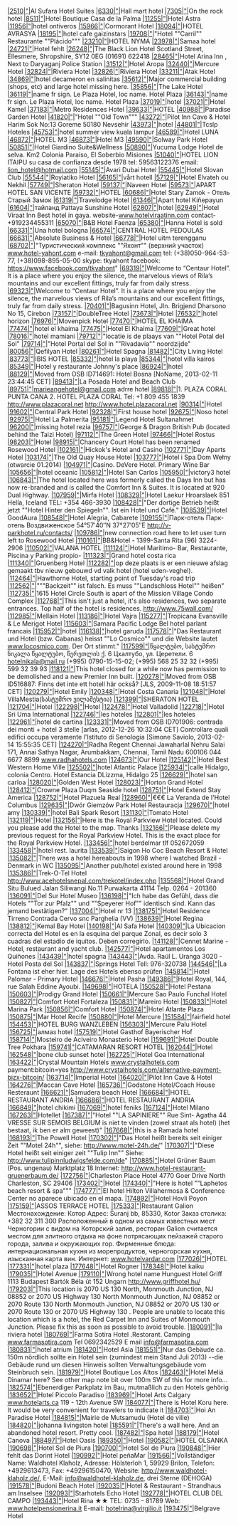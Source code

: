 [|2510|"](http://www.openstreetmap.org/note/|"|2510|"#map=19/|"|31.9609010|"/|"|35.9157658|)|Al Sufara Hotel Suites
[|6330|"](http://www.openstreetmap.org/note/|"|6330|"#map=19/|"|25.2645297|"/|"|55.3203383|)|Hall mart hotel
[|7305|"](http://www.openstreetmap.org/note/|"|7305|"#map=19/|"|-10.1491977|"/|"|123.6368752|)|On the rock hotel
[|8511|"](http://www.openstreetmap.org/note/|"|8511|"#map=19/|"|19.0420689|"/|"|-98.1962460|)|Hotel Boutique Casa de la Palma
[|11255|"](http://www.openstreetmap.org/note/|"|11255|"#map=19/|"|43.8582504|"/|"|18.4265560|)|Hotel Astra
[|11956|"](http://www.openstreetmap.org/note/|"|11956|"#map=19/|"|-34.5985252|"/|"|-70.9621525|)|hotel ontiveros
[|15966|"](http://www.openstreetmap.org/note/|"|15966|"#map=19/|"|50.3616227|"/|"|-4.6406373|)|Cormorant Hotel
[|18094|"](http://www.openstreetmap.org/note/|"|18094|"#map=19/|"|41.6327655|"/|"|41.6092801|)|HOTEL AVRASYA
[|18195|"](http://www.openstreetmap.org/note/|"|18195|"#map=19/|"|56.8712073|"/|"|25.9857988|)|hotel cafe gaizinstars
[|19708|"](http://www.openstreetmap.org/note/|"|19708|"#map=19/|"|42.6132041|"/|"|-8.7734386|)|"Hotel ""Carril"" Restaurante ""Plácido"""
[|23210|"](http://www.openstreetmap.org/note/|"|23210|"#map=19/|"|40.7472732|"/|"|-73.9866731|)|HOTEL NYMA
[|23978|"](http://www.openstreetmap.org/note/|"|23978|"#map=19/|"|26.9895575|"/|"|49.6601880|)|Samaa hotel
[|24721|"](http://www.openstreetmap.org/note/|"|24721|"#map=19/|"|45.1652763|"/|"|10.8484626|)|Hotel fehlt
[|26248|"](http://www.openstreetmap.org/note/|"|26248|"#map=19/|"|52.9070013|"/|"|-2.8947488|)|The Black Lion Hotel   Scotland Street,   Ellesmere,   Shropshire,   SY12 0EG   (01691) 622418
[|28465|"](http://www.openstreetmap.org/note/|"|28465|"#map=19/|"|28.6414099|"/|"|77.2414935|)|Hotel Arina Inn , Next to Daryaganj Police Station
[|31512|"](http://www.openstreetmap.org/note/|"|31512|"#map=19/|"|37.5582208|"/|"|126.9880056|)|Hotel Aropa
[|32440|"](http://www.openstreetmap.org/note/|"|32440|"#map=19/|"|12.7919651|"/|"|45.0399113|)|Mercure Hotel
[|32824|"](http://www.openstreetmap.org/note/|"|32824|"#map=19/|"|41.6341448|"/|"|2.7244270|)|Riviera Hotel
[|32826|"](http://www.openstreetmap.org/note/|"|32826|"#map=19/|"|41.6356443|"/|"|2.7242446|)|Riviera Hotel
[|33211|"](http://www.openstreetmap.org/note/|"|33211|"#map=19/|"|38.6419643|"/|"|34.8292297|)|Atak Hotel
[|34869|"](http://www.openstreetmap.org/note/|"|34869|"#map=19/|"|13.5370624|"/|"|-89.8186210|)|hotel decameron en salinitas
[|35612|"](http://www.openstreetmap.org/note/|"|35612|"#map=19/|"|-26.0921021|"/|"|28.0555576|)|Major commercial building (shops, etc) and large hotel missing here.
[|35856|"](http://www.openstreetmap.org/note/|"|35856|"#map=19/|"|7.9242011|"/|"|80.9912324|)|The Lake Hotel
[|36119|"](http://www.openstreetmap.org/note/|"|36119|"#map=19/|"|18.5421371|"/|"|-72.3345184|)|name fr sign. Le Plaza Hotel, loc name. Hotel Plaza
[|36143|"](http://www.openstreetmap.org/note/|"|36143|"#map=19/|"|18.5421371|"/|"|-72.3345184|)|name fr sign. Le Plaza Hotel, loc name. Hotel Plaza
[|37019|"](http://www.openstreetmap.org/note/|"|37019|"#map=19/|"|44.7791049|"/|"|17.1921283|)|hotel
[|37021|"](http://www.openstreetmap.org/note/|"|37021|"#map=19/|"|44.7795580|"/|"|17.1909052|)|Hotel Kamel
[|37183|"](http://www.openstreetmap.org/note/|"|37183|"#map=19/|"|19.7308362|"/|"|-72.2265109|)|Metro Residences Hotel
[|39633|"](http://www.openstreetmap.org/note/|"|39633|"#map=19/|"|25.1039429|"/|"|55.5070496|)|HOTEL
[|40988|"](http://www.openstreetmap.org/note/|"|40988|"#map=19/|"|41.6926872|"/|"|44.8331451|)|Paradise Garden Hotel
[|41820|"](http://www.openstreetmap.org/note/|"|41820|"#map=19/|"|43.8586468|"/|"|18.4288868|)|"Hotel ""Old Town"""
[|43272|"](http://www.openstreetmap.org/note/|"|43272|"#map=19/|"|38.6427771|"/|"|34.8277062|)|Pilot Inn Cave & Hotel Harim Sok No:13 Goreme 50180 Nevsehir
[|43973|"](http://www.openstreetmap.org/note/|"|43973|"#map=19/|"|42.4105221|"/|"|1.1300254|)|hotel
[|44801|"](http://www.openstreetmap.org/note/|"|44801|"#map=19/|"|28.1360316|"/|"|-15.4408979|)|Tcslp Hoteles
[|45753|"](http://www.openstreetmap.org/note/|"|45753|"#map=19/|"|3.1325083|"/|"|101.6905609|)|hotel summer view kuala lampur
[|46589|"](http://www.openstreetmap.org/note/|"|46589|"#map=19/|"|41.3164004|"/|"|19.8157525|)|Hotel LUNA
[|46872|"](http://www.openstreetmap.org/note/|"|46872|"#map=19/|"|43.8082697|"/|"|18.3401728|)|HOTEL M3
[|46873|"](http://www.openstreetmap.org/note/|"|46873|"#map=19/|"|43.8076503|"/|"|18.3450866|)|Hotel M3
[|49590|"](http://www.openstreetmap.org/note/|"|49590|"#map=19/|"|-40.9618820|"/|"|175.6214333|)|Solway Park Hotel
[|50851|"](http://www.openstreetmap.org/note/|"|50851|"#map=19/|"|43.5176688|"/|"|13.6092496|)|Hotel Giardino Suite&Wellness
[|50890|"](http://www.openstreetmap.org/note/|"|50890|"#map=19/|"|-27.2515012|"/|"|-54.0493011|)|Yucuma Lodge Hotel de selva. Km2 Colonia Paraíso, El Soberbio Misiones
[|51040|"](http://www.openstreetmap.org/note/|"|51040|"#map=19/|"|-25.4090896|"/|"|-54.6432066|)|HOTEL LION ITAIPU  su casa de confianza desde 1978 tel: 59563122376 email: lion_hotel@hotmail.com
[|55145|"](http://www.openstreetmap.org/note/|"|55145|"#map=19/|"|25.2603623|"/|"|55.3265584|)|Avari Dubai Hotel
[|55445|"](http://www.openstreetmap.org/note/|"|55445|"#map=19/|"|48.3510586|"/|"|19.0697229|)|Hotel Slovan Club
[|55544|"](http://www.openstreetmap.org/note/|"|55544|"#map=19/|"|35.1713001|"/|"|33.3604735|)|Royiatiko Hotel
[|56165|"](http://www.openstreetmap.org/note/|"|56165|"#map=19/|"|28.4146870|"/|"|-16.5537572|)|vårt hotell
[|57129|"](http://www.openstreetmap.org/note/|"|57129|"#map=19/|"|18.0859163|"/|"|-15.9692019|)|Hotel Elvateh ou Nekhil
[|57749|"](http://www.openstreetmap.org/note/|"|57749|"#map=19/|"|25.3196667|"/|"|51.5344620|)|Sheraton Hotel
[|59137|"](http://www.openstreetmap.org/note/|"|59137|"#map=19/|"|15.3648014|"/|"|75.1240182|)|Naveen Hotel
[|59573|"](http://www.openstreetmap.org/note/|"|59573|"#map=19/|"|-34.4433356|"/|"|-71.0780025|)|APART HOTEL SAN VICENTE
[|59732|"](http://www.openstreetmap.org/note/|"|59732|"#map=19/|"|-14.2160009|"/|"|-41.6832715|)|HOTEL
[|60686|"](http://www.openstreetmap.org/note/|"|60686|"#map=19/|"|59.7287022|"/|"|30.3531754|)|Hotel Stary Zamok - Отель Старый Замок
[|61319|"](http://www.openstreetmap.org/note/|"|61319|"#map=19/|"|51.4927135|"/|"|0.0617981|)|Travelodge Hotel
[|61346|"](http://www.openstreetmap.org/note/|"|61346|"#map=19/|"|-39.2790357|"/|"|-71.9604975|)|Apart hotel Kiñepayun
[|61604|"](http://www.openstreetmap.org/note/|"|61604|"#map=19/|"|12.9354703|"/|"|100.8838463|)|тайланд Pattaya Sunshine Hotel
[|62807|"](http://www.openstreetmap.org/note/|"|62807|"#map=19/|"|14.9247550|"/|"|-23.5409055|)|hotel
[|62949|"](http://www.openstreetmap.org/note/|"|62949|"#map=19/|"|24.8024351|"/|"|85.0000727|)|Hotel Viraat Inn Best hotel in gaya. website-www.hotelviraatinn.com contact-+919234455311
[|65070|"](http://www.openstreetmap.org/note/|"|65070|"#map=19/|"|44.3214472|"/|"|11.9023859|)|B&B Hotel Faenza
[|65380|"](http://www.openstreetmap.org/note/|"|65380|"#map=19/|"|15.1642950|"/|"|120.5771774|)|Hanna Hotel is sold
[|66331|"](http://www.openstreetmap.org/note/|"|66331|"#map=19/|"|44.5051734|"/|"|11.3418952|)|Una hotel bologna
[|66574|"](http://www.openstreetmap.org/note/|"|66574|"#map=19/|"|34.9588746|"/|"|32.8306675|)|CENTRAL HOTEL PEDOULAS
[|66631|"](http://www.openstreetmap.org/note/|"|66631|"#map=19/|"|-26.9028405|"/|"|-48.6588335|)|Absolute Business & Hotel
[|66778|"](http://www.openstreetmap.org/note/|"|66778|"#map=19/|"|5.5064688|"/|"|102.7594185|)|Hotel uitm terengganu
[|68702|"](http://www.openstreetmap.org/note/|"|68702|"#map=19/|"|44.3983100|"/|"|33.9722586|)|"Туристический комплекс ""Яхонт"" (верхний участок) www.hotel-yahont.com e-mail: tkyahont@gmail.com tel: (+38)050-964-53-77, (+38)098-895-05-00 skype: tkyahont facebook: https://www.facebook.com/tkyahont"
[|69319|"](http://www.openstreetmap.org/note/|"|69319|"#map=19/|"|42.1301887|"/|"|23.1363487|)|Welcome to “Centaur Hotel”. It is a place where you enjoy the silence, the marvelous views of Rila’s mountains and our excellent fittings, truly far from daily stress.
[|69323|"](http://www.openstreetmap.org/note/|"|69323|"#map=19/|"|42.1301649|"/|"|23.1363541|)|Welcome to “Centaur Hotel”. It is a place where you enjoy the silence, the marvelous views of Rila’s mountains and our excellent fittings, truly far from daily stress.
[|70401|"](http://www.openstreetmap.org/note/|"|70401|"#map=19/|"|-6.7110270|"/|"|108.5318086|)|Bagusinn Hotel, Jln. Brigjend Dharsono No 15,  Cirebon
[|73157|"](http://www.openstreetmap.org/note/|"|73157|"#map=19/|"|40.7414045|"/|"|-111.9633007|)|DoubleTree Hotel
[|73673|"](http://www.openstreetmap.org/note/|"|73673|"#map=19/|"|50.8805373|"/|"|4.7116756|)|Hotel
[|76532|"](http://www.openstreetmap.org/note/|"|76532|"#map=19/|"|-6.9842450|"/|"|110.4119647|)|hotel horizon
[|76976|"](http://www.openstreetmap.org/note/|"|76976|"#map=19/|"|31.8938097|"/|"|35.2019817|)|Movenpick Hotel
[|77470|"](http://www.openstreetmap.org/note/|"|77470|"#map=19/|"|18.0888153|"/|"|-15.9767751|)|HOTEL EL KHAIMA
[|77474|"](http://www.openstreetmap.org/note/|"|77474|"#map=19/|"|18.0888714|"/|"|-15.9764653|)|hotel el khaima
[|77475|"](http://www.openstreetmap.org/note/|"|77475|"#map=19/|"|18.0890983|"/|"|-15.9768355|)|Hotel El Khaima
[|77609|"](http://www.openstreetmap.org/note/|"|77609|"#map=19/|"|50.0551515|"/|"|19.9478003|)|Great hotel
[|78016|"](http://www.openstreetmap.org/note/|"|78016|"#map=19/|"|43.7428250|"/|"|12.6296992|)|hotel mamiani
[|79712|"](http://www.openstreetmap.org/note/|"|79712|"#map=19/|"|-27.2547207|"/|"|-55.5329552|)|"locatie is de plaays van ""Hotel Potal del Sol"
[|79714|"](http://www.openstreetmap.org/note/|"|79714|"#map=19/|"|-27.2548018|"/|"|-55.5336313|)|"Hotel Portal del Sol in ""Rivadavia"" noordzijde"
[|80056|"](http://www.openstreetmap.org/note/|"|80056|"#map=19/|"|41.0748220|"/|"|44.6639729|)|Qefilyan Hotel
[|80261|"](http://www.openstreetmap.org/note/|"|80261|"#map=19/|"|43.7679948|"/|"|11.2260103|)|Hotel Spagna
[|81482|"](http://www.openstreetmap.org/note/|"|81482|"#map=19/|"|69.6482673|"/|"|18.9525318|)|City Living Hotel
[|83773|"](http://www.openstreetmap.org/note/|"|83773|"#map=19/|"|4.0394894|"/|"|9.6877420|)|IBIS HOTEL
[|85332|"](http://www.openstreetmap.org/note/|"|85332|"#map=19/|"|13.9271071|"/|"|-90.6309168|)|hotel la playa
[|85344|"](http://www.openstreetmap.org/note/|"|85344|"#map=19/|"|13.9091230|"/|"|-90.5254324|)|hotel villa kairos
[|85349|"](http://www.openstreetmap.org/note/|"|85349|"#map=19/|"|13.8890199|"/|"|-90.4796772|)|Hotel y restaurante Johnny's place
[|86924|"](http://www.openstreetmap.org/note/|"|86924|"#map=19/|"|45.4368878|"/|"|12.3312092|)|hotel
[|88129|"](http://www.openstreetmap.org/note/|"|88129|"#map=19/|"|43.8255960|"/|"|18.3039210|)|Moved from OSB ID714691:  Hotel Bosna [NoName, 2013-02-11 23:44:45 CET]
[|89413|"](http://www.openstreetmap.org/note/|"|89413|"#map=19/|"|24.1475760|"/|"|-110.3374958|)|La Posada Hotel and Beach Club
[|89751|"](http://www.openstreetmap.org/note/|"|89751|"#map=19/|"|19.0918810|"/|"|-72.7188595|)|marieangehotel@gmail.com adrre hotel
[|89818|"](http://www.openstreetmap.org/note/|"|89818|"#map=19/|"|18.5833079|"/|"|-68.3978534|)|1. PLAZA CORAL PUNTA CANA 2. HOTEL PLAZA CORAL Tel: +1 809 455 1839 http://www.plazacoral.net http://www.hotel.plazacoral.net
[|90314|"](http://www.openstreetmap.org/note/|"|90314|"#map=19/|"|22.3080610|"/|"|114.1711128|)|Hotel
[|91602|"](http://www.openstreetmap.org/note/|"|91602|"#map=19/|"|40.3790722|"/|"|49.8406845|)|Central Park Hotel
[|92328|"](http://www.openstreetmap.org/note/|"|92328|"#map=19/|"|9.5076246|"/|"|100.0585413|)|First house hotel
[|92675|"](http://www.openstreetmap.org/note/|"|92675|"#map=19/|"|42.3730980|"/|"|-71.0810387|)|Noso hotel
[|92975|"](http://www.openstreetmap.org/note/|"|92975|"#map=19/|"|4.6244208|"/|"|-74.4712651|)|Hotel La Palmerita
[|95181|"](http://www.openstreetmap.org/note/|"|95181|"#map=19/|"|41.0071882|"/|"|28.9796162|)|Legend Hotel Sultanahmet
[|96200|"](http://www.openstreetmap.org/note/|"|96200|"#map=19/|"|46.3325060|"/|"|10.3333839|)|missing hotel rezia
[|96757|"](http://www.openstreetmap.org/note/|"|96757|"#map=19/|"|22.4865623|"/|"|113.9088303|)|George & Dragon British Pub (located behind the Taizi Hotel)
[|97112|"](http://www.openstreetmap.org/note/|"|97112|"#map=19/|"|12.3130853|"/|"|76.6366768|)|The Green Hotel
[|97466|"](http://www.openstreetmap.org/note/|"|97466|"#map=19/|"|41.6873253|"/|"|44.8270217|)|Hotel Rostus
[|98203|"](http://www.openstreetmap.org/note/|"|98203|"#map=19/|"|64.1509541|"/|"|-21.9457912|)|Hotel
[|98915|"](http://www.openstreetmap.org/note/|"|98915|"#map=19/|"|51.5173440|"/|"|-0.1178375|)|Chancery Court Hotel has been renamed Rosewood Hotel
[|102161|"](http://www.openstreetmap.org/note/|"|102161|"#map=19/|"|44.3762574|"/|"|-103.7306544|)|Hickok's Hotel and Casino
[|102771|"](http://www.openstreetmap.org/note/|"|102771|"#map=19/|"|40.9615458|"/|"|28.8212478|)|Day Aparts Hotel
[|103174|"](http://www.openstreetmap.org/note/|"|103174|"#map=19/|"|50.3360179|"/|"|-4.6341196|)|The Old Quay House Hotel
[|103777|"](http://www.openstreetmap.org/note/|"|103777|"#map=19/|"|51.6637949|"/|"|19.3592781|)|Hotel i Spa  Dom Wełny (otwarcie 01.2014)
[|104971|"](http://www.openstreetmap.org/note/|"|104971|"#map=19/|"|52.4478233|"/|"|-1.4972734|)|Casino. DeVere Hotel. Primary Wine Bar
[|105656|"](http://www.openstreetmap.org/note/|"|105656|"#map=19/|"|-1.5491742|"/|"|-80.8103944|)|hotel oceanic
[|105812|"](http://www.openstreetmap.org/note/|"|105812|"#map=19/|"|42.8729213|"/|"|-8.5448822|)|Hotel San Carlos
[|105950|"](http://www.openstreetmap.org/note/|"|105950|"#map=19/|"|3.1443513|"/|"|101.7137164|)|victory3 hotel
[|106843|"](http://www.openstreetmap.org/note/|"|106843|"#map=19/|"|39.6340514|"/|"|-77.7031124|)|The hotel located here was formerly called the Days Inn but has now re-branded and is called the Comfort Inn & Suites.  It is located at 920 Dual Highway.
[|107959|"](http://www.openstreetmap.org/note/|"|107959|"#map=19/|"|24.1024948|"/|"|53.4786129|)|Mirfa Hotel
[|108329|"](http://www.openstreetmap.org/note/|"|108329|"#map=19/|"|63.8479706|"/|"|-20.1578522|)|Hotel Laekur Hroarslaek 851 Hella, Iceland TEL: +354 466-3930
[|108428|"](http://www.openstreetmap.org/note/|"|108428|"#map=19/|"|50.6390545|"/|"|6.4599770|)|"Der dortige Betrieb heißt jetzt ""Hotel Hinter den Spiegeln"". Ist ein Hotel und Café."
[|108539|"](http://www.openstreetmap.org/note/|"|108539|"#map=19/|"|42.4622812|"/|"|44.4800699|)|Hotel GoodAura
[|108548|"](http://www.openstreetmap.org/note/|"|108548|"#map=19/|"|19.7510731|"/|"|-70.4024291|)|Hotel Alegria, Cabarete
[|109155|"](http://www.openstreetmap.org/note/|"|109155|"#map=19/|"|54.9627350|"/|"|37.4596024|)|Парк-отель Парк-отель Воздвиженское 54°57′40″N 37°27′05″E  http://v-parkhotel.ru/contacts/
[|109786|"](http://www.openstreetmap.org/note/|"|109786|"#map=19/|"|37.4204128|"/|"|-122.2130460|)|new connection road here to let user turn left to Rosewood Hotel
[|110161|"](http://www.openstreetmap.org/note/|"|110161|"#map=19/|"|0.0321007|"/|"|-51.0635948|)|BB&Hotel - 1399-Santa Rita (96) 3224-2906
[|110502|"](http://www.openstreetmap.org/note/|"|110502|"#map=19/|"|34.7026357|"/|"|33.0911422|)|VALANA HOTEL
[|111124|"](http://www.openstreetmap.org/note/|"|111124|"#map=19/|"|12.3734864|"/|"|-87.0366231|)|Hotel Marítimo- Bar, Restaurante, Piscina y Parking propio-
[|111323|"](http://www.openstreetmap.org/note/|"|111323|"#map=19/|"|9.9274629|"/|"|-84.0819472|)|Grand hotel costa rica
[|111340|"](http://www.openstreetmap.org/note/|"|111340|"#map=19/|"|10.0345909|"/|"|77.0449787|)|Gruenberg Hotel
[|112282|"](http://www.openstreetmap.org/note/|"|112282|"#map=19/|"|51.6706189|"/|"|5.6022012|)|op deze plaats is er een nieuwe afslag gemaakt tbv nieuw gebouwd vd valk hotel (hotel uden-veghel).
[|112464|"](http://www.openstreetmap.org/note/|"|112464|"#map=19/|"|41.2299919|"/|"|-96.0198212|)|Hawthorne Hotel, starting point of Tuesday's road trip
[|112562|"](http://www.openstreetmap.org/note/|"|112562|"#map=19/|"|48.8320033|"/|"|9.1239926|)|"""Backzeit"" ist falsch. Es muss ""Landschloss Hotel"" heißen"
[|112735|"](http://www.openstreetmap.org/note/|"|112735|"#map=19/|"|32.7584432|"/|"|-117.1777833|)|1615 Hotel Circle South is apart of the Mission Village Condo Complex
[|112768|"](http://www.openstreetmap.org/note/|"|112768|"#map=19/|"|40.7051338|"/|"|-74.0080154|)|This isn't just a hotel, it's also residences, two separate entrances. Top half of the hotel is residences. http://www.75wall.com/
[|112985|"](http://www.openstreetmap.org/note/|"|112985|"#map=19/|"|44.5340609|"/|"|18.6868966|)|Mellain Hotel
[|113186|"](http://www.openstreetmap.org/note/|"|113186|"#map=19/|"|27.7120501|"/|"|85.3002495|)|Hotel Vajra
[|115277|"](http://www.openstreetmap.org/note/|"|115277|"#map=19/|"|37.9718593|"/|"|-87.5785178|)|Tropicana Evansville & Le Merigot Hotel
[|115603|"](http://www.openstreetmap.org/note/|"|115603|"#map=19/|"|9.8828463|"/|"|-85.5392718|)|Samara Pacific Lodge Bel hotel parlant francais
[|115952|"](http://www.openstreetmap.org/note/|"|115952|"#map=19/|"|-33.9313033|"/|"|18.4076357|)|hotel
[|116138|"](http://www.openstreetmap.org/note/|"|116138|"#map=19/|"|-7.3968978|"/|"|110.4150009|)|hotel garuda
[|117578|"](http://www.openstreetmap.org/note/|"|117578|"#map=19/|"|15.6638330|"/|"|-96.5227300|)|"Das Restaurant und Hotel (bzw. Cabanas) heisst ""Lo Cosmico"" und die Website lautet www.locosmico.com. Der Ort stimmt."
[|117599|"](http://www.openstreetmap.org/note/|"|117599|"#map=19/|"|42.3306748|"/|"|42.5984681|)|წყალტუბო, სასტუმრო ნიკალა  წყალტუბო, წერეთლის ქ. 6  Цхалтубо, ул. Церетели. 6 hotelnikala@mail.ru (+995) 0790-15-15-02; (+995) 568 25 32 32 (+995) 599 32 39 93
[|118121|"](http://www.openstreetmap.org/note/|"|118121|"#map=19/|"|51.7869676|"/|"|1.1525559|)|This hotel closed for a while now has permission to be demolished and a new Premier Inn built.
[|120278|"](http://www.openstreetmap.org/note/|"|120278|"#map=19/|"|57.6438280|"/|"|18.2956340|)|Moved from OSB ID516887:  Finns det inte ett hotell här också? [JLS, 2009-11-08 18:51:57 CET]
[|120279|"](http://www.openstreetmap.org/note/|"|120279|"#map=19/|"|-2.9848756|"/|"|104.7543275|)|Hotel Emily
[|120348|"](http://www.openstreetmap.org/note/|"|120348|"#map=19/|"|27.7698237|"/|"|-15.5407118|)|Hotel Costa Canaria
[|121048|"](http://www.openstreetmap.org/note/|"|121048|"#map=19/|"|43.0426491|"/|"|42.7185506|)|Hotel VillaMestia(სასტუმრო ვილამესტია)
[|121399|"](http://www.openstreetmap.org/note/|"|121399|"#map=19/|"|51.4836279|"/|"|-0.4859734|)|SHERATON HOTEL
[|121704|"](http://www.openstreetmap.org/note/|"|121704|"#map=19/|"|42.4566634|"/|"|14.2282820|)|Hotel
[|122298|"](http://www.openstreetmap.org/note/|"|122298|"#map=19/|"|22.3212147|"/|"|114.1623124|)|Hotel
[|122478|"](http://www.openstreetmap.org/note/|"|122478|"#map=19/|"|11.2075555|"/|"|-74.2270231|)|Hotel Valladolid
[|122718|"](http://www.openstreetmap.org/note/|"|122718|"#map=19/|"|16.5094831|"/|"|80.6266451|)|Hotel Sri Uma International
[|122746|"](http://www.openstreetmap.org/note/|"|122746|"#map=19/|"|36.5082176|"/|"|1.3068795|)|les hoteles
[|122801|"](http://www.openstreetmap.org/note/|"|122801|"#map=19/|"|36.4856250|"/|"|1.3080597|)|les hoteles
[|122961|"](http://www.openstreetmap.org/note/|"|122961|"#map=19/|"|36.5199835|"/|"|1.3166428|)|hotel de cartina
[|123331|"](http://www.openstreetmap.org/note/|"|123331|"#map=19/|"|45.7996950|"/|"|8.4061070|)|Moved from OSB ID701906:  contrada dei monti + hotel 3 stelle [arlas, 2012-12-26 10:32:04 CET]  Controllare quali edifici occupa veramente l'Istituto di Senologia [Simone Saviolo, 2013-02-14 15:55:35 CET]
[|124270|"](http://www.openstreetmap.org/note/|"|124270|"#map=19/|"|13.0650614|"/|"|80.2106398|)|Radha Regent Chennai Jawaharlal Nehru Salai 171, Annai Sathya Nagar, Arumbakkam, Chennai, Tamil Nadu 600106 044 6677 8899 www.radhahotels.com‎
[|124673|"](http://www.openstreetmap.org/note/|"|124673|"#map=19/|"|41.0327512|"/|"|28.9811611|)|Our Hotel
[|125142|"](http://www.openstreetmap.org/note/|"|125142|"#map=19/|"|6.2983883|"/|"|5.6288946|)|Hotel Best Western Home Ville
[|125502|"](http://www.openstreetmap.org/note/|"|125502|"#map=19/|"|30.4126323|"/|"|-9.6012783|)|hotel Atlantic Palace
[|125934|"](http://www.openstreetmap.org/note/|"|125934|"#map=19/|"|21.2470123|"/|"|-102.3363805|)|calle Hidalgo, colonia Centro. Hotel Estancia DLizzma, Hidalgo 25
[|126629|"](http://www.openstreetmap.org/note/|"|126629|"#map=19/|"|14.6051855|"/|"|-90.5151773|)|hotel san carloa
[|128020|"](http://www.openstreetmap.org/note/|"|128020|"#map=19/|"|32.7128724|"/|"|-117.1614969|)|Golden West Hotel
[|128023|"](http://www.openstreetmap.org/note/|"|128023|"#map=19/|"|32.7102410|"/|"|-117.1614540|)|Horton Grand Hotel
[|128412|"](http://www.openstreetmap.org/note/|"|128412|"#map=19/|"|19.5696064|"/|"|57.7013755|)|Crowne Plaza Duqm Seaside hotel
[|128751|"](http://www.openstreetmap.org/note/|"|128751|"#map=19/|"|37.4902509|"/|"|-121.9470406|)|Hotel Extend Stay America
[|128752|"](http://www.openstreetmap.org/note/|"|128752|"#map=19/|"|7.1072912|"/|"|-73.1182301|)|Hotel Plazuela Real
[|128960|"](http://www.openstreetmap.org/note/|"|128960|"#map=19/|"|41.9019377|"/|"|12.4639463|)|€€€ La Veranda de l'Hotel Columbus
[|129635|"](http://www.openstreetmap.org/note/|"|129635|"#map=19/|"|51.6860033|"/|"|19.5800561|)|Dwór Giemzów  Park Hotel Restauracja
[|129670|"](http://www.openstreetmap.org/note/|"|129670|"#map=19/|"|12.1591159|"/|"|-84.2209438|)|hotel amy
[|130339|"](http://www.openstreetmap.org/note/|"|130339|"#map=19/|"|-8.2822665|"/|"|115.5982840|)|hotel Bali Spark Resort
[|131130|"](http://www.openstreetmap.org/note/|"|131130|"#map=19/|"|6.2832664|"/|"|99.7311482|)|Tomato Hotel
[|132119|"](http://www.openstreetmap.org/note/|"|132119|"#map=19/|"|37.6774010|"/|"|-1.6836762|)|Hotel
[|132156|"](http://www.openstreetmap.org/note/|"|132156|"#map=19/|"|22.0163450|"/|"|96.4733505|)|Here is the Royal Parkview Hotel located. Could you please add the Hotel to the map. Thanks
[|132166|"](http://www.openstreetmap.org/note/|"|132166|"#map=19/|"|22.0158128|"/|"|96.4715266|)|Please delete my previous request for the Royal Parkview Hotel. This is the exact place for the Royal Parkview Hotel.
[|133456|"](http://www.openstreetmap.org/note/|"|133456|"#map=19/|"|-0.7806679|"/|"|-80.5162317|)|hotel berdelmar tlf 052672059
[|133458|"](http://www.openstreetmap.org/note/|"|133458|"#map=19/|"|-0.7805941|"/|"|-80.5172783|)|hotel rest. laurita
[|133539|"](http://www.openstreetmap.org/note/|"|133539|"#map=19/|"|10.4998276|"/|"|107.4788725|)|Saigon Ho Coc Beach Resort & Hotel
[|135082|"](http://www.openstreetmap.org/note/|"|135082|"#map=19/|"|53.3886395|"/|"|-7.3781562|)|There was a hotel hereabouts in 1998 where I watched Brazil - Denmark in WC
[|135095|"](http://www.openstreetmap.org/note/|"|135095|"#map=19/|"|53.6219935|"/|"|-6.9201154|)|Another pub/hotel existed around here in 1998
[|135386|"](http://www.openstreetmap.org/note/|"|135386|"#map=19/|"|28.2056751|"/|"|83.9616340|)|Trek-O-Tel Hotel http://www.acehotelsnepal.com/trekotel/index.php
[|135568|"](http://www.openstreetmap.org/note/|"|135568|"#map=19/|"|-6.5580753|"/|"|107.4447012|)|Hotel Grand Situ Bulued Jalan Siliwangi No.11 Purwakarta 41114 Telp. 0264 - 201360
[|136091|"](http://www.openstreetmap.org/note/|"|136091|"#map=19/|"|-27.2923163|"/|"|-55.9119987|)|Del Sur Hotel Museo
[|136198|"](http://www.openstreetmap.org/note/|"|136198|"#map=19/|"|49.3171916|"/|"|8.4392756|)|"Ich habe das Gefühl, dass die Hotels ""Tor zur Pfalz"" und ""Speyerer Hof"" identisch sind. Kann das jemand bestätigen?"
[|137004|"](http://www.openstreetmap.org/note/|"|137004|"#map=19/|"|44.4982272|"/|"|11.3455725|)|Hotel nr 13
[|138175|"](http://www.openstreetmap.org/note/|"|138175|"#map=19/|"|38.6809872|"/|"|15.9364414|)|Hotel Residence Tirreno Contrada Cervo snc Parghelia (VV)
[|138639|"](http://www.openstreetmap.org/note/|"|138639|"#map=19/|"|46.5179454|"/|"|6.6538095|)|Hotel Regina
[|138812|"](http://www.openstreetmap.org/note/|"|138812|"#map=19/|"|36.5723802|"/|"|31.9010675|)|Kemal Bay Hotel
[|140198|"](http://www.openstreetmap.org/note/|"|140198|"#map=19/|"|25.2756289|"/|"|51.5278101|)|Al Safa Hotel
[|140309|"](http://www.openstreetmap.org/note/|"|140309|"#map=19/|"|-3.7403738|"/|"|-73.2488966|)|La Ubicacion correcta del Hotel es en la esquina del parque Zonal, es decir solo 3 cuadras del estadio de iquitos. Deben corregirlo.
[|141128|"](http://www.openstreetmap.org/note/|"|141128|"#map=19/|"|36.7529488|"/|"|28.1298065|)|Cennet Marine - Hotel, restaurant and yacht club.
[|142577|"](http://www.openstreetmap.org/note/|"|142577|"#map=19/|"|40.5927329|"/|"|-1.9072652|)|Hotel apartamentos Los Quiñones
[|143439|"](http://www.openstreetmap.org/note/|"|143439|"#map=19/|"|41.6340205|"/|"|2.7238691|)|hotel spagna
[|143443|"](http://www.openstreetmap.org/note/|"|143443|"#map=19/|"|-31.7218886|"/|"|-60.5030072|)|Avda. Raúl L. Uranga 3020 - Hotel Posta del Sol
[|143837|"](http://www.openstreetmap.org/note/|"|143837|"#map=19/|"|47.9155924|"/|"|106.9214773|)|Springs Hotel Tell: 976-320738
[|144546|"](http://www.openstreetmap.org/note/|"|144546|"#map=19/|"|52.1021608|"/|"|9.3585598|)|La Fontana ist eher hier. Lage des Hotels ebenso prüfen
[|145814|"](http://www.openstreetmap.org/note/|"|145814|"#map=19/|"|32.8358633|"/|"|-96.7761290|)|Hotel Palomar - Primary Hotel
[|146676|"](http://www.openstreetmap.org/note/|"|146676|"#map=19/|"|44.8805053|"/|"|17.2887897|)|Hotel Pasha
[|149386|"](http://www.openstreetmap.org/note/|"|149386|"#map=19/|"|35.7825363|"/|"|-5.8094609|)|Hotel Royal, 144, rue Salah Eddine Ayoubi.
[|149698|"](http://www.openstreetmap.org/note/|"|149698|"#map=19/|"|37.1845614|"/|"|-3.6050284|)|HOTELA
[|150528|"](http://www.openstreetmap.org/note/|"|150528|"#map=19/|"|-23.5722673|"/|"|-46.6533887|)|Hotel Pestana
[|150603|"](http://www.openstreetmap.org/note/|"|150603|"#map=19/|"|-23.6015238|"/|"|-46.6943300|)|Prodigy Grand Hotel
[|150661|"](http://www.openstreetmap.org/note/|"|150661|"#map=19/|"|-23.5938945|"/|"|-46.6894484|)|Mercure Sao Paulo Funchal Hotel
[|150827|"](http://www.openstreetmap.org/note/|"|150827|"#map=19/|"|-3.7258564|"/|"|-38.4893990|)|Comfort Hotel Fortaleza
[|150831|"](http://www.openstreetmap.org/note/|"|150831|"#map=19/|"|-3.7252515|"/|"|-38.4997201|)|Mareiro Hotel
[|150833|"](http://www.openstreetmap.org/note/|"|150833|"#map=19/|"|-3.7203534|"/|"|-38.5286021|)|Hotel Marina Park
[|150856|"](http://www.openstreetmap.org/note/|"|150856|"#map=19/|"|-3.1324159|"/|"|-59.9832299|)|Comfort Hotel
[|150874|"](http://www.openstreetmap.org/note/|"|150874|"#map=19/|"|-8.1363018|"/|"|-34.9018371|)|Hotel Atlante Plaza
[|150875|"](http://www.openstreetmap.org/note/|"|150875|"#map=19/|"|-8.1318145|"/|"|-34.9038810|)|Mar Hotel Recife
[|150880|"](http://www.openstreetmap.org/note/|"|150880|"#map=19/|"|-13.0154293|"/|"|-38.4851074|)|Hotel Mercure
[|151584|"](http://www.openstreetmap.org/note/|"|151584|"#map=19/|"|40.7513193|"/|"|-73.9350584|)|fairfield hotel
[|154453|"](http://www.openstreetmap.org/note/|"|154453|"#map=19/|"|52.0649977|"/|"|11.4433980|)|HOTEL BURG WANZLEBEN
[|156303|"](http://www.openstreetmap.org/note/|"|156303|"#map=19/|"|-0.8851474|"/|"|119.8506582|)|Mercure Palu Hotel
[|156725|"](http://www.openstreetmap.org/note/|"|156725|"#map=19/|"|38.5640476|"/|"|68.8063109|)|алмаз hotel
[|157519|"](http://www.openstreetmap.org/note/|"|157519|"#map=19/|"|47.5090357|"/|"|11.2793353|)|Hotel Gasthof Bayerischer Hof
[|158714|"](http://www.openstreetmap.org/note/|"|158714|"#map=19/|"|42.6179572|"/|"|-8.3013403|)|Mosteiro de Aciveiro Monasterio Hotel
[|159691|"](http://www.openstreetmap.org/note/|"|159691|"#map=19/|"|28.2122602|"/|"|83.9579219|)|Hotel Double Tree Pokhara
[|159741|"](http://www.openstreetmap.org/note/|"|159741|"#map=19/|"|36.6931261|"/|"|30.5712336|)|CATAMARAN RESORT HOTEL
[|162044|"](http://www.openstreetmap.org/note/|"|162044|"#map=19/|"|41.3962159|"/|"|2.2005916|)|Hotel
[|162548|"](http://www.openstreetmap.org/note/|"|162548|"#map=19/|"|36.8243670|"/|"|31.2938261|)|bone club sunset hotel
[|162725|"](http://www.openstreetmap.org/note/|"|162725|"#map=19/|"|15.4802961|"/|"|73.8120371|)|Hotel Goa International
[|163422|"](http://www.openstreetmap.org/note/|"|163422|"#map=19/|"|46.9381289|"/|"|-121.4725846|)|Crystal Mountain Hotels www.crystalhotels.com payment:bitcoin=yes  http://www.crystalhotels.com/alternative-payment-bizx-bitcoin/
[|163714|"](http://www.openstreetmap.org/note/|"|163714|"#map=19/|"|51.8971831|"/|"|-8.4700620|)|Imperial Hotel
[|164020|"](http://www.openstreetmap.org/note/|"|164020|"#map=19/|"|38.6427604|"/|"|34.8277009|)|Pilot Inn Cave & Hotel
[|164276|"](http://www.openstreetmap.org/note/|"|164276|"#map=19/|"|38.6409210|"/|"|34.8269498|)|Maccan Cave Hotel
[|165736|"](http://www.openstreetmap.org/note/|"|165736|"#map=19/|"|51.2462491|"/|"|-0.0652099|)|Godstone Hotel/Coach House Resteraunt
[|166621|"](http://www.openstreetmap.org/note/|"|166621|"#map=19/|"|-6.9629727|"/|"|106.5067542|)|Samudera beach Hotel
[|166684|"](http://www.openstreetmap.org/note/|"|166684|"#map=19/|"|42.3562785|"/|"|1.4608008|)|HOTEL RESTAURANT ANDRIA
[|166686|"](http://www.openstreetmap.org/note/|"|166686|"#map=19/|"|42.3562329|"/|"|1.4601517|)|HOTEL RESTAURANT ANDRIA
[|166849|"](http://www.openstreetmap.org/note/|"|166849|"#map=19/|"|32.7037139|"/|"|131.3077354|)|hotel chikimi
[|167069|"](http://www.openstreetmap.org/note/|"|167069|"#map=19/|"|44.6185162|"/|"|21.1785829|)|hotel feniks
[|167124|"](http://www.openstreetmap.org/note/|"|167124|"#map=19/|"|41.3180120|"/|"|16.2796569|)|Hotel Milano
[|167263|"](http://www.openstreetmap.org/note/|"|167263|"#map=19/|"|48.1841722|"/|"|16.3385582|)|Hotellet
[|167387|"](http://www.openstreetmap.org/note/|"|167387|"#map=19/|"|49.8844320|"/|"|4.9437189|)|"Hotel ""LA SAPINIERE"" Rue Sint- Agatha 44 VRESSE SUR SEMOIS BELGIUM is niet te vinden (zowel straat als hotel) (het bestaat, ik ben er alm geweest)"
[|167668|"](http://www.openstreetmap.org/note/|"|167668|"#map=19/|"|39.1126800|"/|"|-108.5359900|)|this is a Ramada hotel
[|168193|"](http://www.openstreetmap.org/note/|"|168193|"#map=19/|"|37.7848869|"/|"|-122.4081391|)|The Powell Hotel
[|170302|"](http://www.openstreetmap.org/note/|"|170302|"#map=19/|"|52.3106340|"/|"|13.2902486|)|"Das Hotel heißt bereits seit einiger Zeit ""Motel 24h"", siehe: http://www.motel-24h.de/"
[|170307|"](http://www.openstreetmap.org/note/|"|170307|"#map=19/|"|52.3102196|"/|"|13.2905461|)|"Diese Hotel heißt seit einiger zeit ""Tulip Inn"" Siehe: http://www.tulipinnludwigsfelde.com/de"
[|170885|"](http://www.openstreetmap.org/note/|"|170885|"#map=19/|"|50.6081070|"/|"|12.1685413|)|Hotel Grüner Baum (Pos. ungenau) Marktplatz 18 Internet: http://www.hotel-restaurant-gruenerbaum.de/
[|172756|"](http://www.openstreetmap.org/note/|"|172756|"#map=19/|"|32.8740232|"/|"|-80.0099623|)|Charleston Place Hotel 4770 Goer Drive North Charleston, SC 29406
[|173402|"](http://www.openstreetmap.org/note/|"|173402|"#map=19/|"|43.7940991|"/|"|87.6204729|)|Hotel
[|174340|"](http://www.openstreetmap.org/note/|"|174340|"#map=19/|"|36.6803820|"/|"|31.6224504|)|"Here is hotel ""Laphetos beach resort & spa"""
[|174777|"](http://www.openstreetmap.org/note/|"|174777|"#map=19/|"|17.9767329|"/|"|-92.8164053|)|El hotel Hilton Villahermosa & Conference Center no aparece ubicado en el mapa.
[|174892|"](http://www.openstreetmap.org/note/|"|174892|"#map=19/|"|39.7719287|"/|"|64.4161999|)|Hotel Hovli Poyon
[|175159|"](http://www.openstreetmap.org/note/|"|175159|"#map=19/|"|39.5011598|"/|"|26.4023995|)|ASSOS TERRACE HOTEL
[|175333|"](http://www.openstreetmap.org/note/|"|175333|"#map=19/|"|42.4227160|"/|"|18.7693477|)|Restaurant Galion Местонахождение: Котор Адрес: Šuranj bb, 85330, Kotor Заказ столика: +382 32 311 300 Расположенный в одном из самых известных мест Черногории с видом на Которский залив, ресторан Galion считается местом для элитного отдыха на фоне потрясающих пейзажей старого города, залива и окружающих гор. Фирменные блюда: интернациональная кухня из морепродуктов, черногорская кухня, изысканная карта вин. Интернет: www.hotelvardar.com
[|177026|"](http://www.openstreetmap.org/note/|"|177026|"#map=19/|"|41.9077428|"/|"|12.4548309|)|HOTEL
[|177331|"](http://www.openstreetmap.org/note/|"|177331|"#map=19/|"|8.5899961|"/|"|-71.1363137|)|hotel plaza
[|177648|"](http://www.openstreetmap.org/note/|"|177648|"#map=19/|"|41.3206388|"/|"|19.8211384|)|Hotel Rogner
[|178348|"](http://www.openstreetmap.org/note/|"|178348|"#map=19/|"|-37.3223422|"/|"|-59.1337609|)|Hotel kaiku
[|179035|"](http://www.openstreetmap.org/note/|"|179035|"#map=19/|"|52.3761887|"/|"|4.8942804|)|Hotel Avenue
[|179110|"](http://www.openstreetmap.org/note/|"|179110|"#map=19/|"|47.4687684|"/|"|19.0260699|)|Wrong hotel name Hunguest Hotel Griff 1113 Budapest Bartók Béla út 152 Ungarn http://www.griffhotel.hu/
[|179203|"](http://www.openstreetmap.org/note/|"|179203|"#map=19/|"|40.4070261|"/|"|-74.5071208|)|This location is  2070 US 130 North, Monmouth Junction, NJ 08852 or  2070 US Highway 130 North Monmouth Junction, NJ 08852 or 2070 Route 130 North Monmouth Junction, NJ 08852 or 2070 US 130 or 2070 Route 130 or 2070 US Highway 130 . People are unable to locate this location which is a hotel, the Red Carpet Inn and Suites of Monmouth Junction. Please fix this as soon as possible to avoid trouble.
[|180091|"](http://www.openstreetmap.org/note/|"|180091|"#map=19/|"|13.0929016|"/|"|-86.3595652|)|la riviera hotel
[|180769|"](http://www.openstreetmap.org/note/|"|180769|"#map=19/|"|40.2174220|"/|"|20.6532669|)|Farma Sotira   Hotel .Restorant. Camping  www.farmasotira.com  Tel 0692342529 E mail info@farmasotira.com
[|180831|"](http://www.openstreetmap.org/note/|"|180831|"#map=19/|"|50.8345600|"/|"|17.4232850|)|hotel atrium
[|181420|"](http://www.openstreetmap.org/note/|"|181420|"#map=19/|"|37.8834403|"/|"|58.3631730|)|Hotel Asia
[|181551|"](http://www.openstreetmap.org/note/|"|181551|"#map=19/|"|48.6388465|"/|"|8.3486009|)|Nur das Gebäude ca. 150m nördlich sollte ein Hotel sein (zumindest mein Stand Juli 2013) --die Gebäude rund um diesen Hinweis sollten Verwaltungsgebäude vom Steinbruch sein.
[|181979|"](http://www.openstreetmap.org/note/|"|181979|"#map=19/|"|13.0897405|"/|"|-86.3499427|)|Hotel Boutique Los Altos
[|182463|"](http://www.openstreetmap.org/note/|"|182463|"#map=19/|"|36.4949041|"/|"|-4.9471118|)|Hotel Meliá Dinamar here? See other map note bit over 100m SW of this for more info...
[|182574|"](http://www.openstreetmap.org/note/|"|182574|"#map=19/|"|51.2946459|"/|"|9.4793504|)|Ebenerdiger Parkplatz im Bau, mutmaßlich zu den Hotels gehörig
[|183652|"](http://www.openstreetmap.org/note/|"|183652|"#map=19/|"|43.7828977|"/|"|7.6415813|)|Hotel Piccolo Paradiso
[|183969|"](http://www.openstreetmap.org/note/|"|183969|"#map=19/|"|51.0413146|"/|"|-114.0649134|)|Hotel Arts Calgary www.hotelarts.ca 119 - 12th Avenue SW
[|184077|"](http://www.openstreetmap.org/note/|"|184077|"#map=19/|"|40.9978930|"/|"|39.7675252|)|There is Hotel Koru here. It would be very convenient for travelers to indicate it
[|184703|"](http://www.openstreetmap.org/note/|"|184703|"#map=19/|"|15.8814270|"/|"|108.3240956|)|Hoi An Paradise Hotel
[|184815|"](http://www.openstreetmap.org/note/|"|184815|"#map=19/|"|-12.1632230|"/|"|44.4000810|)|Mairie de Mutsamudu (Hotel de ville)
[|184820|"](http://www.openstreetmap.org/note/|"|184820|"#map=19/|"|-12.1611411|"/|"|44.4032782|)|johanna livingston hotel
[|185591|"](http://www.openstreetmap.org/note/|"|185591|"#map=19/|"|20.7609294|"/|"|-86.9537830|)|There's a wall here. And an abandoned hotel resort. Pretty cool.
[|187482|"](http://www.openstreetmap.org/note/|"|187482|"#map=19/|"|34.0575661|"/|"|-4.9770534|)|Spa hotel
[|188179|"](http://www.openstreetmap.org/note/|"|188179|"#map=19/|"|41.8975116|"/|"|12.4952263|)|Hotel Canova
[|188497|"](http://www.openstreetmap.org/note/|"|188497|"#map=19/|"|45.8873048|"/|"|28.1954885|)|Hotel Oasis
[|189350|"](http://www.openstreetmap.org/note/|"|189350|"#map=19/|"|37.3869483|"/|"|-5.9856713|)|Hotel
[|190582|"](http://www.openstreetmap.org/note/|"|190582|"#map=19/|"|50.0829624|"/|"|14.4578952|)|HOTEL   OLSANKA
[|190698|"](http://www.openstreetmap.org/note/|"|190698|"#map=19/|"|-5.1987139|"/|"|-80.6271976|)|Hotel  Sol de Piura
[|190700|"](http://www.openstreetmap.org/note/|"|190700|"#map=19/|"|-5.1993176|"/|"|-80.6272137|)|Hotel Sol de Piura
[|190848|"](http://www.openstreetmap.org/note/|"|190848|"#map=19/|"|54.4067582|"/|"|13.6058915|)|Hier fehlt das Dorint Hotel
[|190992|"](http://www.openstreetmap.org/note/|"|190992|"#map=19/|"|21.0248353|"/|"|-105.2632606|)|Hotel peñaMar
[|191566|"](http://www.openstreetmap.org/note/|"|191566|"#map=19/|"|51.3831214|"/|"|8.5874623|)|Vollständiger Name: Waldhotel Klaholz, Adresse: Hölsterloh 1, 59929 Brilon, Telefon: +4929613473, Fax: +49296150470, Website: http://www.waldhotel-klaholz.de/, E-Mail: info@waldhotel-klaholz.de, drei Sterne (DEHOGA)
[|191578|"](http://www.openstreetmap.org/note/|"|191578|"#map=19/|"|40.6902056|"/|"|9.7358608|)|Budoni Beach Hotel
[|192035|"](http://www.openstreetmap.org/note/|"|192035|"#map=19/|"|53.7769333|"/|"|12.2113627|)|Hotel & Restaurant - Strandhaus am Inselsee
[|192093|"](http://www.openstreetmap.org/note/|"|192093|"#map=19/|"|45.4847893|"/|"|9.2072591|)|Starhotels Echo Hotel
[|192778|"](http://www.openstreetmap.org/note/|"|192778|"#map=19/|"|-0.2343466|"/|"|-79.1353476|)|HOTEL CLUB DEL CAMPO
[|193443|"](http://www.openstreetmap.org/note/|"|193443|"#map=19/|"|42.9379338|"/|"|13.8905436|)|Hotel Rina ★★ TEL: 0735 - 81789 Web: www.hotelpensionerina.it E-mail: hotelrina@virgilio.it
[|193475|"](http://www.openstreetmap.org/note/|"|193475|"#map=19/|"|51.4804308|"/|"|-0.1135433|)|Belgrave Hotel
